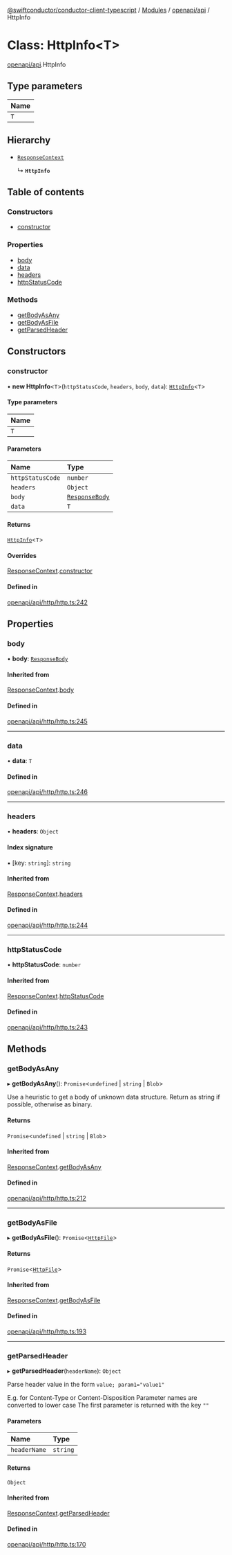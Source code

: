 [@swiftconductor/conductor-client-typescript](../README.md) / [Modules](../modules.md) / [openapi/api](../modules/openapi_api.md) / HttpInfo

# Class: HttpInfo\<T\>

[openapi/api](../modules/openapi_api.md).HttpInfo

## Type parameters

| Name |
| :------ |
| `T` |

## Hierarchy

- [`ResponseContext`](openapi_api.ResponseContext.md)

  ↳ **`HttpInfo`**

## Table of contents

### Constructors

- [constructor](openapi_api.HttpInfo.md#constructor)

### Properties

- [body](openapi_api.HttpInfo.md#body)
- [data](openapi_api.HttpInfo.md#data)
- [headers](openapi_api.HttpInfo.md#headers)
- [httpStatusCode](openapi_api.HttpInfo.md#httpstatuscode)

### Methods

- [getBodyAsAny](openapi_api.HttpInfo.md#getbodyasany)
- [getBodyAsFile](openapi_api.HttpInfo.md#getbodyasfile)
- [getParsedHeader](openapi_api.HttpInfo.md#getparsedheader)

## Constructors

### constructor

• **new HttpInfo**\<`T`\>(`httpStatusCode`, `headers`, `body`, `data`): [`HttpInfo`](openapi_api.HttpInfo.md)\<`T`\>

#### Type parameters

| Name |
| :------ |
| `T` |

#### Parameters

| Name | Type |
| :------ | :------ |
| `httpStatusCode` | `number` |
| `headers` | `Object` |
| `body` | [`ResponseBody`](../interfaces/openapi_api.ResponseBody.md) |
| `data` | `T` |

#### Returns

[`HttpInfo`](openapi_api.HttpInfo.md)\<`T`\>

#### Overrides

[ResponseContext](openapi_api.ResponseContext.md).[constructor](openapi_api.ResponseContext.md#constructor)

#### Defined in

[openapi/api/http/http.ts:242](https://github.com/swift-conductor/conductor-client-typescript/blob/9866b7c/openapi/api/http/http.ts#L242)

## Properties

### body

• **body**: [`ResponseBody`](../interfaces/openapi_api.ResponseBody.md)

#### Inherited from

[ResponseContext](openapi_api.ResponseContext.md).[body](openapi_api.ResponseContext.md#body)

#### Defined in

[openapi/api/http/http.ts:245](https://github.com/swift-conductor/conductor-client-typescript/blob/9866b7c/openapi/api/http/http.ts#L245)

___

### data

• **data**: `T`

#### Defined in

[openapi/api/http/http.ts:246](https://github.com/swift-conductor/conductor-client-typescript/blob/9866b7c/openapi/api/http/http.ts#L246)

___

### headers

• **headers**: `Object`

#### Index signature

▪ [key: `string`]: `string`

#### Inherited from

[ResponseContext](openapi_api.ResponseContext.md).[headers](openapi_api.ResponseContext.md#headers)

#### Defined in

[openapi/api/http/http.ts:244](https://github.com/swift-conductor/conductor-client-typescript/blob/9866b7c/openapi/api/http/http.ts#L244)

___

### httpStatusCode

• **httpStatusCode**: `number`

#### Inherited from

[ResponseContext](openapi_api.ResponseContext.md).[httpStatusCode](openapi_api.ResponseContext.md#httpstatuscode)

#### Defined in

[openapi/api/http/http.ts:243](https://github.com/swift-conductor/conductor-client-typescript/blob/9866b7c/openapi/api/http/http.ts#L243)

## Methods

### getBodyAsAny

▸ **getBodyAsAny**(): `Promise`\<`undefined` \| `string` \| `Blob`\>

Use a heuristic to get a body of unknown data structure.
Return as string if possible, otherwise as binary.

#### Returns

`Promise`\<`undefined` \| `string` \| `Blob`\>

#### Inherited from

[ResponseContext](openapi_api.ResponseContext.md).[getBodyAsAny](openapi_api.ResponseContext.md#getbodyasany)

#### Defined in

[openapi/api/http/http.ts:212](https://github.com/swift-conductor/conductor-client-typescript/blob/9866b7c/openapi/api/http/http.ts#L212)

___

### getBodyAsFile

▸ **getBodyAsFile**(): `Promise`\<[`HttpFile`](../modules/openapi_api.md#httpfile)\>

#### Returns

`Promise`\<[`HttpFile`](../modules/openapi_api.md#httpfile)\>

#### Inherited from

[ResponseContext](openapi_api.ResponseContext.md).[getBodyAsFile](openapi_api.ResponseContext.md#getbodyasfile)

#### Defined in

[openapi/api/http/http.ts:193](https://github.com/swift-conductor/conductor-client-typescript/blob/9866b7c/openapi/api/http/http.ts#L193)

___

### getParsedHeader

▸ **getParsedHeader**(`headerName`): `Object`

Parse header value in the form `value; param1="value1"`

E.g. for Content-Type or Content-Disposition
Parameter names are converted to lower case
The first parameter is returned with the key `""`

#### Parameters

| Name | Type |
| :------ | :------ |
| `headerName` | `string` |

#### Returns

`Object`

#### Inherited from

[ResponseContext](openapi_api.ResponseContext.md).[getParsedHeader](openapi_api.ResponseContext.md#getparsedheader)

#### Defined in

[openapi/api/http/http.ts:170](https://github.com/swift-conductor/conductor-client-typescript/blob/9866b7c/openapi/api/http/http.ts#L170)
